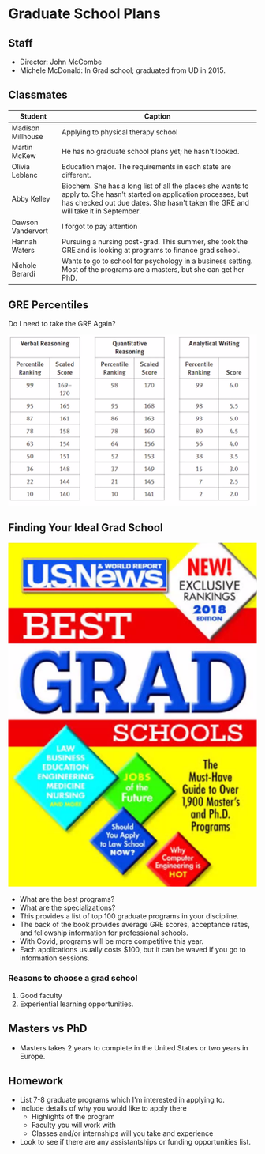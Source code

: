 # Graduate School Plans

## Staff

* Director: John McCombe
* Michele McDonald: In Grad school; graduated from UD in 2015.

## Classmates

| Student           | Caption                                                                                                                                                                                                   |
| ----------------- | --------------------------------------------------------------------------------------------------------------------------------------------------------------------------------------------------------- |
| Madison Millhouse | Applying to physical therapy school                                                                                                                                                                       |
| Martin McKew      | He has no graduate school plans yet; he hasn't looked.                                                                                                                                                    |
| Olivia Leblanc    | Education major. The requirements in each state are different.                                                                                                                                            |
| Abby Kelley       | Biochem. She has a long list of all the places she wants to apply to. She hasn't started on application processes, but has checked out due dates. She hasn't taken the GRE and will take it in September. |
| Dawson Vandervort | I forgot to pay attention                                                                                                                                                                                 |
| Hannah Waters     | Pursuing a nursing post-grad. This summer, she took the GRE and is looking at programs to finance grad school.                                                                                            |
| Nichole Berardi   | Wants to go to school for psychology in a business setting. Most of the programs are a masters, but she can get her PhD.                                                                                  |

## GRE Percentiles

Do I need to take the GRE Again?

![](<../../.gitbook/assets/image (140).png>)

## Finding Your Ideal Grad School

![US News & World Report](<../../.gitbook/assets/image (141).png>)

* What are the best programs?
* What are the specializations?
* This provides a list of top 100 graduate programs in your discipline.
* The back of the book provides average GRE scores, acceptance rates, and fellowship information for professional schools.
* With Covid, programs will be more competitive this year.
* Each applications usually costs $100, but it can be waved if you go to information sessions.

### Reasons to choose a grad school

1. Good faculty
2. Experiential learning opportunities.

## Masters vs PhD

* Masters takes 2 years to complete in the United States or two years in Europe.

## Homework

* List 7-8 graduate programs which I'm interested in applying to.
* Include details of why you would like to apply there
  * Highlights of the program
  * Faculty you will work with
  * Classes and/or internships will you take and experience
* Look to see if there are any assistantships or funding opportunities list.





